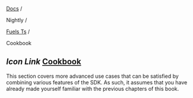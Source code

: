 [Docs](https://docs.fuel.network/) /

Nightly  /

[Fuels Ts](https://docs.fuel.network/docs/nightly/fuels-ts/) /

Cookbook

## _Icon Link_ [Cookbook](https://docs.fuel.network/docs/nightly/fuels-ts/cookbook/\#cookbook)

This section covers more advanced use cases that can be satisfied by combining various features of the SDK. As such, it assumes that you have already made yourself familiar with the previous chapters of this book.